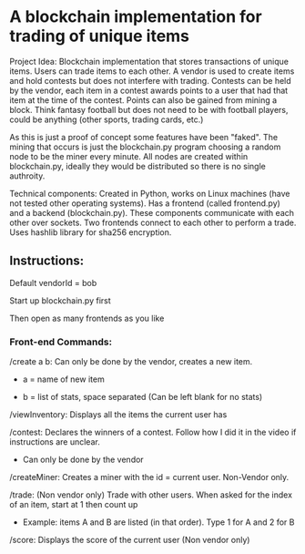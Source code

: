 # A blockchain implementation for trading of unique items

Project Idea: Blockchain implementation that stores transactions of unique items. Users can trade items
to each other. A vendor is used to create items and hold contests but does not interfere with trading.
Contests can be held by the vendor, each item in a contest awards points to a user that had that item at
the time of the contest. Points can also be gained from mining a block. Think fantasy football but does
not need to be with football players, could be anything (other sports, trading cards, etc.)

As this is just a proof of concept some features have been "faked". The mining that occurs is just the blockchain.py program choosing a random node to be the miner every minute. All nodes are created within blockchain.py, ideally they would be distributed so there is no single authroity.

Technical components: Created in Python, works on Linux machines (have not tested other operating
systems). Has a frontend (called frontend.py) and a backend (blockchain.py). These components
communicate with each other over sockets. Two frontends connect to each other to perform a trade.
Uses hashlib library for sha256 encryption.

## Instructions:

Default vendorId = bob

Start up blockchain.py first

Then open as many frontends as you like

### Front-end Commands:

/create a b: Can only be done by the vendor, creates a new item.

 * a = name of new item
 
 * b = list of stats, space separated (Can be left blank for no stats)
 
/viewInventory: Displays all the items the current user has

/contest: Declares the winners of a contest. Follow how I did it in the video if instructions are unclear.

* Can only be done by the vendor

/createMiner: Creates a miner with the id = current user. Non-Vendor only.

/trade: (Non vendor only) Trade with other users. When asked for the index of an item, start at 1 then
count up
* Example: items A and B are listed (in that order). Type 1 for A and 2 for B

/score: Displays the score of the current user (Non vendor only) 
